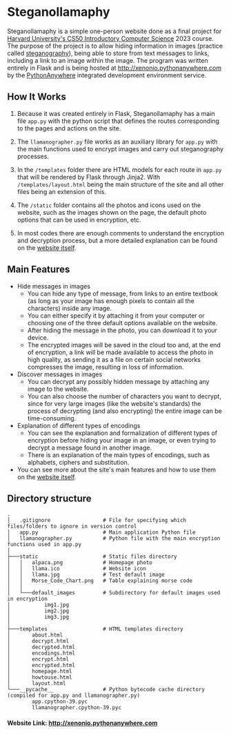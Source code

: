# Steganollamaphy

Steganollamaphy is a simple one-person website done as a final project for <a href="https://cs50.harvard.edu/x/2023/">Harvard University's CS50 Introductory Computer Science</a> 2023 course. The purpose of the project is to allow hiding information in images (practice called <a href="https://en.wikipedia.org/wiki/Steganography">steganography</a>), being able to store from text messages to links, including a link to an image within the image. The program was written entirely in Flask and is being hosted at http://xenonio.pythonanywhere.com by the <a href="https://www.pythonanywhere.com/">PythonAnywhere</a> integrated development environment service.

## How It Works

1. Because it was created entirely in Flask, Steganollamaphy has a main file `app.py` with the python script that defines the routes corresponding to the pages and actions on the site.

2. The `llamanographer.py` file works as an auxiliary library for `app.py` with the main functions used to encrypt images and carry out steganography processes.

3. In the `/templates` folder there are HTML models for each route in `app.py` that will be rendered by Flask through Jinja2. With `/templates/layout.html` being the main structure of the site and all other files being an extension of this.

4. The `/static` folder contains all the photos and icons used on the website, such as the images shown on the page, the default photo options that can be used in encryption, etc.

5. In most codes there are enough comments to understand the encryption and decryption process, but a more detailed explanation can be found on the <a href="http://xenonio.pythonanywhere.com/about">website itself</a>.

## Main Features

* Hide messages in images
  * You can hide any type of message, from links to an entire textbook (as long as your image has enough pixels to contain all the characters) inside any image.
  * You can either specify it by attaching it from your computer or choosing one of the three default options available on the website.
  * After hiding the message in the photo, you can download it to your device.
  * The encrypted images will be saved in the cloud too and, at the end of encryption, a link will be made available to access the photo in high quality, as sending it as a file on certain social networks compresses the image, resulting in loss of information.
* Discover messages in images
  * You can decrypt any possibly hidden message by attaching any image to the website.
  * You can also choose the number of characters you want to decrypt, since for very large images (like the website's standards) the process of decrypting (and also encrypting) the entire image can be time-consuming.
* Explanation of different types of encodings
  * You can see the explanation and formalization of different types of encryption before hiding your image in an image, or even trying to decrypt a message found in another image.
  * There is an explanation of the main types of encodings, such as alphabets, ciphers and substitution.
* You can see more about the site's main features and how to use them on the <a href="http://xenonio.pythonanywhere.com/htu">website itself</a>.

## Directory structure
```
.
│   .gitignore                 # File for specifying which files/folders to ignore in version control
│   app.py                     # Main application Python file
│   llamanographer.py          # Python file with the main encryption functions used in app.py
│
├───static                     # Static files directory
│   │   alpaca.png             # Homepage photo
│   │   llama.ico              # Website icon
│   │   llama.jpg              # Test default image
│   │   Morse_Code_Chart.png   # Table explaining morse code
│   │
│   └───default_images         # Subdirectory for default images used in encryption
│           img1.jpg
│           img2.jpg
│           img3.jpg
│
├───templates                  # HTML templates directory
│       about.html
│       decrypt.html
│       decrypted.html
│       encodings.html
│       encrypt.html
│       encrypted.html
│       homepage.html
│       howtouse.html
│       layout.html
└───__pycache__                # Python bytecode cache directory (compiled for app.py and llamanographer.py)
        app.cpython-39.pyc
        llamanographer.cpython-39.pyc
```

#### Website Link: http://xenonio.pythonanywhere.com
